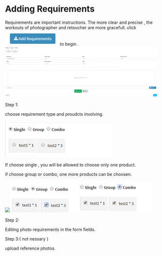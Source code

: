 # Adding Requirements

Requirements are important instructions. The more clear and precise , the workouts of photographer and retoucher are more gracefull. click ![](/assets/add_requirements.png)to begin .![](/assets/requirems_main.png)

Step 1:

choose requirement type and proudcts involving.

![](/assets/products_requiremes_invole.png)

If choose single ,  you will be allowed to choose only one product.

if choose group or combo,  one more products can be choosen.

![](/assets/44ss\import.png)![](/assets/sfesfesfesimport.png)![](/assets/sfsehhhimport.png)

Step 2:

 Editing photo requirements in the form fields.

Step 3:\( not nessary  \)

  upload reference photos.



